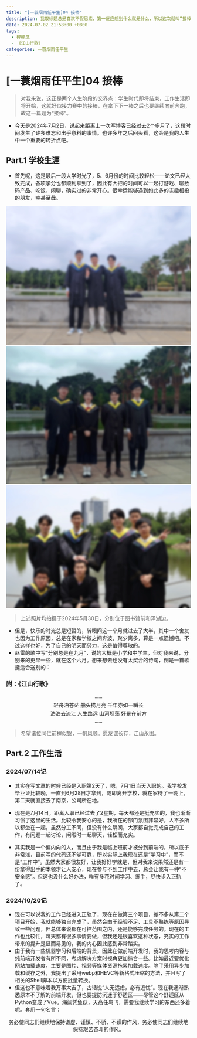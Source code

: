 ```yaml
---
title: "[一蓑烟雨任平生]04 接棒"
description: 我取标题总是喜欢不假思索，第一反应想到什么就是什么，所以这次就叫“接棒”。
date: 2024-07-02 21:58:00 +0800
tags:
  - 碎碎念
  - 《江山行歌》
categories: 一蓑烟雨任平生
---
```


# [一蓑烟雨任平生]04 接棒

> 对我来说，这正是两个人生阶段的交界点：学生时代即将结束，工作生活即将开始，这就好似接力赛中的接棒，在拿下下一棒之后也要继续向前奔跑，故这一篇题为“接棒”。

* 今天是2024年7月2日，说起来距离上一次写博客已经过去2个多月了，这段时间发生了许多难忘和出乎意料的事情。也许多年之后回头看，这会是我的人生中一个重要的转折点吧。

## Part.1 学校生涯

* 首先呢，这是最后一段大学时光了，5、6月份的时间比较轻松——论文已经大致完成，各项学分也都顺利拿到了，因此有大把的时间可以一起打游戏、聊数码产品、吃饭、闲聊，确实过的非常开心。很幸运能够遇到如此多的志趣相投的朋友，幸甚至哉。

![好舍友](./Roommates.webp)
![好友](./Friends.webp)
![好伙计](./Guys.webp)

> 上述照片均拍摄于2024年5月30日，分别位于图书馆前和泽湖边。

* 但是，快乐的时光总是短暂的，转眼间这一个月就过去了大半，其中一个舍友也因为工作原因，总是在家和学校之间奔波，聚少离多，算是一点遗憾吧。不过这样也好，为了自己的明天而努力，这是值得尊敬的。
* 赵雷的歌中写“分别总是在九月”，说的大概是小学和中学生，但对我来说，分别来的更早一些，就在这个六月。想来想去也没有太契合的诗句，倒是一首歌挺适合送别的：

### 附：《江山行歌》

<p style="font-family: LXGW WenKai Screen; text-align: center; margin: 0.25em;">......</p>
<p style="font-family: LXGW WenKai Screen; text-align: center; margin: 0.25em;">轻舟泊苍茫 船头捞月亮 千年亦如一瞬长</p>
<p style="font-family: LXGW WenKai Screen; text-align: center; margin: 0.25em;">浩浩去流江 人生路远 山河坦荡 好景在前方</p>
<p style="font-family: LXGW WenKai Screen; text-align: center; margin: 0.25em;">......</p>

> 希望诸位同仁前程似锦，一帆风顺。愿友谊长存，江山永固。

## Part.2 工作生活

### 2024/07/14记

* 其实在写文章的时候已经是入职第2天了，嗯，7月1日当天入职的。我学校发毕业证比较晚，一直到6月28日才拿到，随即离开学校，就在家待了一晚上，第二天就直接去了南京，公司所在地。

* 现在是7月14日，距离入职已经过去了2星期，每天都还是挺充实的，我也渐渐习惯了这里的生活。比较令我安心的是，我所在的部门氛围非常好，人不多所以都坐在一起，虽然分工不同，但没有什么隔阂，大家都自觉完成自己的工作，有问题一起讨论，闲暇时一起聊天，轻松而充实。
* 其实我是一个偏内向的人，而且由于我是临上班前才被分到前端的，所以底子非常浅，目前写的代码还不够可靠，所以实际上我现在还是“学习中”，而不是“工作中”。虽然大家都很友好，让我好好学就是，但对我来说果然还是有一份拿得出手的本领才让人安心，现在参与不到工作中去，总会让我有一种“不安全感”。但这也没什么好办法，唯有多花时间学习、练手，尽快步入正轨了。

### 2024/10/20记

* 现在可以说我的工作已经进入正轨了，现在在做第三个项目，差不多从第二个项目开始，我就能够独自完成了，虽然会由于经验不足、工具不熟练等原因导致一些问题，但总体来说都在可控范围之内，还是能够完成任务的。现在的工作也比较忙，每天都有很多事情要做，但我还是很喜欢这种状态，充实的工作带来的提升是显而易见的，我的内心因此感到非常踏实。
* 由于我有一些机器学习和后端的背景，因此在做前端开发时，我的思考内容与纯前端开发者有所不同，考虑解决方案时视角更加综合一些。比如最近要优化网站加载速度，主要是图片、视频等媒体资源拖累加载速度。除了采用异步加载和缓存之外，我提出了采用webp和HEVC等新格式压缩的方法，并且写了相关的Shell脚本以方便批量转换。
* 但这也不意味着我万事大吉了，古话说“人无远虑，必有近忧”。现在我逐渐熟悉原本不了解的前端开发，但也要提防沉迷于舒适区——尽管这个舒适区从Python变成了Vue。海阔凭鱼跃，天高任鸟飞，需要我继续学习的东西还多着呢。套用一句名言：

<p style="font-family: LXGW WenKai Screen; text-align: center; margin: 0.25em;">
务必使同志们继续地保持谦虚、谨慎、不骄、不躁的作风，务必使同志们继续地保持艰苦奋斗的作风。
</p>
